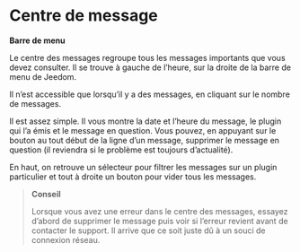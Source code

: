 # Centre de message
**Barre de menu**

Le centre des messages regroupe tous les messages importants que vous devez consulter. Il se trouve à gauche de l’heure, sur la droite de la barre de menu de Jeedom.

Il n’est accessible que lorsqu’il y a des messages, en cliquant sur le nombre de messages.

Il est assez simple. Il vous montre la date et l’heure du message, le plugin qui l’a émis et le message en question. Vous pouvez, en appuyant sur le bouton au tout début de la ligne d’un message, supprimer le message en question (il reviendra si le problème est toujours d’actualité).

En haut, on retrouve un sélecteur pour filtrer les messages sur un plugin particulier et tout à droite un bouton pour vider tous les messages.

> **Conseil**
>
> Lorsque vous avez une erreur dans le centre des messages, essayez d’abord de supprimer le message puis voir si l’erreur revient avant de contacter le support. Il arrive que ce soit juste dû à un souci de connexion réseau.
